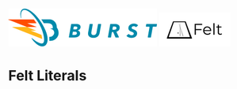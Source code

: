 ![Burst](../../../../../../../../../documentation/burst_h_small.png "")
![](../../../../../../../../doc/felt_small.png "")


# Felt Literals

